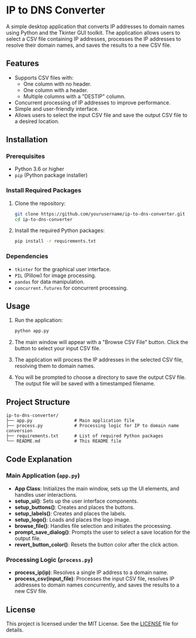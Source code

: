 # IP to DNS Converter

A simple desktop application that converts IP addresses to domain names using Python and the Tkinter GUI toolkit. The application allows users to select a CSV file containing IP addresses, processes the IP addresses to resolve their domain names, and saves the results to a new CSV file.

## Features

- Supports CSV files with:
  - One column with no header.
  - One column with a header.
  - Multiple columns with a "DESTIP" column.
- Concurrent processing of IP addresses to improve performance.
- Simple and user-friendly interface.
- Allows users to select the input CSV file and save the output CSV file to a desired location.

## Installation

### Prerequisites

- Python 3.6 or higher
- `pip` (Python package installer)

### Install Required Packages

1. Clone the repository:

   ```bash
   git clone https://github.com/yourusername/ip-to-dns-converter.git
   cd ip-to-dns-converter
   ```

2. Install the required Python packages:

   ```bash
   pip install -r requirements.txt
   ```

### Dependencies

- `tkinter` for the graphical user interface.
- `PIL` (Pillow) for image processing.
- `pandas` for data manipulation.
- `concurrent.futures` for concurrent processing.

## Usage

1. Run the application:

   ```bash
   python app.py
   ```

2. The main window will appear with a "Browse CSV File" button. Click the button to select your input CSV file.

3. The application will process the IP addresses in the selected CSV file, resolving them to domain names.

4. You will be prompted to choose a directory to save the output CSV file. The output file will be saved with a timestamped filename.

## Project Structure

```
ip-to-dns-converter/
├── app.py                # Main application file
├── process.py            # Processing logic for IP to domain name conversion
├── requirements.txt      # List of required Python packages
└── README.md             # This README file
```

## Code Explanation

### Main Application (`app.py`)

- **App Class**: Initializes the main window, sets up the UI elements, and handles user interactions.
- **setup_ui()**: Sets up the user interface components.
- **setup_buttons()**: Creates and places the buttons.
- **setup_labels()**: Creates and places the labels.
- **setup_logo()**: Loads and places the logo image.
- **browse_file()**: Handles file selection and initiates the processing.
- **prompt_save_dialog()**: Prompts the user to select a save location for the output file.
- **revert_button_color()**: Resets the button color after the click action.

### Processing Logic (`process.py`)

- **process_ip(ip)**: Resolves a single IP address to a domain name.
- **process_csv(input_file)**: Processes the input CSV file, resolves IP addresses to domain names concurrently, and saves the results to a new CSV file.


## License

This project is licensed under the MIT License. See the [LICENSE](LICENSE) file for details.
